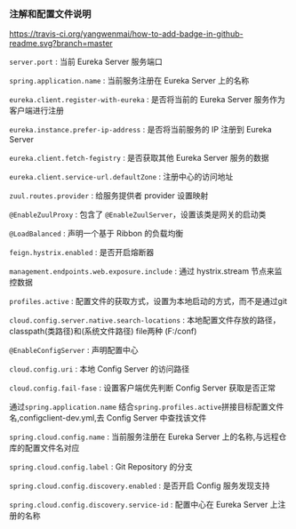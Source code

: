 ### 注解和配置文件说明

https://travis-ci.org/yangwenmai/how-to-add-badge-in-github-readme.svg?branch=master

`server.port` : 当前 Eureka Server 服务端口

`spring.application.name` : 当前服务注册在 Eureka Server 上的名称

`eureka.client.register-with-eureka` : 是否将当前的 Eureka Server 服务作为客户端进行注册

`eureka.instance.prefer-ip-address` : 是否将当前服务的 IP 注册到 Eureka Server

`eureka.client.fetch-fegistry` : 是否获取其他 Eureka Server 服务的数据

`eureka.client.service-url.defaultZone` : 注册中心的访问地址

`zuul.routes.provider` : 给服务提供者 provider 设置映射

`@EnableZuulProxy` : 包含了 `@EnableZuulServer`，设置该类是网关的启动类

`@LoadBalanced` : 声明一个基于 Ribbon 的负载均衡

`feign.hystrix.enabled` : 是否开启熔断器

`management.endpoints.web.exposure.include` : 通过 hystrix.stream 节点来监控数据

`profiles.active` : 配置文件的获取方式，设置为本地启动的方式，而不是通过git

`cloud.config.server.native.search-locations` : 本地配置文件存放的路径，classpath(类路径)和(系统文件路径) file两种 (F:/conf)

`@EnableConfigServer` : 声明配置中心

`cloud.config.uri` : 本地 Config Server 的访问路径

`cloud.config.fail-fase` : 设置客户端优先判断 Config Server 获取是否正常

通过`spring.application.name` 结合`spring.profiles.active`拼接目标配置文件名,configclient-dev.yml,去 Config Server 中查找该文件

`spring.cloud.config.name` : 当前服务注册在 Eureka Server 上的名称,与远程仓库的配置文件名对应

`spring.cloud.config.label` : Git Repository  的分支

`spring.cloud.config.discovery.enabled` : 是否开启 Config 服务发现支持

`spring.cloud.config.discovery.service-id` : 配置中心在 Eureka Server 上注册的名称
